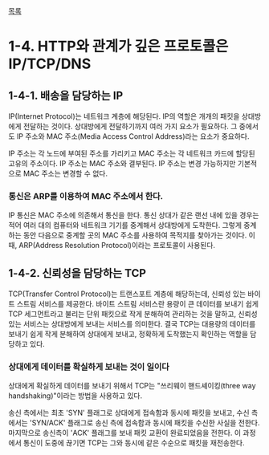 [목록](https://github.com/JungInBaek/TIL/blob/main/README.md)

# 1-4. HTTP와 관계가 깊은 프로토콜은 IP/TCP/DNS

## 1-4-1. 배송을 담당하는 IP
IP(Internet Protocol)는 네트워크 계층에 해당된다. IP의 역할은 개개의 패킷을 상대방에게 전달하는 것이다. 상대방에게 전달하기까지 여러 가지 요소가 필요하다. 그 중에서도 IP 주소와 MAC 주소(Media Access Control Address)라는 요소가 중요하다.

IP 주소는 각 노드에 부여된 주소를 가리키고 MAC 주소는 각 네트워크 카드에 할당된 고유의 주소이다. IP 주소는 MAC 주소와 결부된다. IP 주소는 변경 가능하지만 기본적으로 MAC 주소는 변경할 수 없다.

### 통신은 ARP를 이용하여 MAC 주소에서 한다.
IP 통신은 MAC 주소에 의존해서 통신을 한다. 통신 상대가 같은 랜선 내에 있을 경우는 적어 여러 대의 컴퓨터와 네트워크 기기를 중계해서 상대방에게 도착한다. 그렇게 중계하는 동안 다음으로 중계할 곳의 MAC 주소를 사용하여 목적지를 찾아가는 것이다. 이 때, ARP(Address Resolution Protocol)이라는 프로토콜이 사용된다.

## 1-4-2. 신뢰성을 담당하는 TCP
TCP(Transfer Control Protocol)는 트랜스포트 계층에 해당하는데, 신뢰성 있는 바이트 스트림 서비스를 제공한다. 바이트 스트림 서비스란 용량이 큰 데이터를 보내기 쉽게 TCP 세그먼트라고 불리는 단위 패킷으로 작게 분해하여 관리하는 것을 말하고, 신뢰성 있는 서비스는 상대방에게 보내는 서비스를 의미한다. 결국 TCP는 대용량의 데이터를 보내기 쉽게 작게 분해하여 상대에게 보내고, 정확하게 도착했는지 확인하는 역할을 담당하고 있다.

### 상대에게 데이터를 확실하게 보내는 것이 일이다
상대에게 확실하게 데이터를 보내기 위해서 TCP는 "쓰리웨이 핸드셰이킹(three way handshaking)"이라는 방법을 사용하고 있다.

송신 측에서는 최초 'SYN' 플래그로 상대에게 접속함과 동시에 패킷을 보내고, 수신 측에서는 'SYN/ACK' 플래그로 송신 측에 접속함과 동시에 패킷을 수신한 사실을 전한다. 마지막으로 송신측이 'ACK' 플래그를 보내 패킷 교환이 완료되었음을 전한다. 이 과정에서 통신이 도중에 끊기면 TCP는 그와 동시에 같은 수순으로 패킷을 재전송한다.
